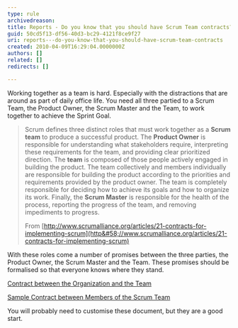 ```yaml
---
type: rule
archivedreason: 
title: Reports - Do you know that you should have Scrum Team contracts?
guid: 50cd5f13-df56-40d3-bc29-4121f8ce9f27
uri: reports---do-you-know-that-you-should-have-scrum-team-contracts
created: 2010-04-09T16:29:04.0000000Z
authors: []
related: []
redirects: []

---
```


Working together as a team is hard. Especially with the distractions that are around as part of daily office life. You need all three partied to a Scrum Team, the Product Owner, the Scrum Master and the Team, to work together to achieve the Sprint Goal.

<!--endintro-->


> Scrum defines three distinct roles that must work together as a  **Scrum team** to produce a successful product. The  **Product Owner** is responsible for understanding what stakeholders require, interpreting these requirements for the team, and providing clear prioritized direction. The  **team** is composed of those people actively engaged in building the product. The team collectively and members individually are responsible for building the product according to the priorities and requirements provided by the product owner. The team is completely responsible for deciding how to achieve its goals and how to organize its work. Finally, the  **Scrum Master** is responsible for the health of the process, reporting the progress of the team, and removing impediments to progress.
> 
> From [http://www.scrumalliance.org/articles/21-contracts-for-implementing-scrum](http&#58;//www.scrumalliance.org/articles/21-contracts-for-implementing-scrum)


With these roles come a number of promises between the three parties, the Product Owner, the Scrum Master and the Team. These promises should be formalised so that everyone knows where they stand.

[Contract between the Organization and the Team](http&#58;//www.scrumalliance.org/resource_download/5 "http&#58;//www.scrumalliance.org/resource_download/5")

[Sample Contract between Members of the Scrum Team](http&#58;//www.scrumalliance.org/resource_download/4 "Download Now")

You will probably need to customise these document, but they are a good start.
